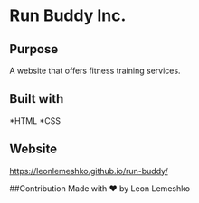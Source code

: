 # Run Buddy Inc.

## Purpose
A website that offers fitness training services.

## Built with 
*HTML
*CSS

## Website
https://leonlemeshko.github.io/run-buddy/

##Contribution
Made with ❤️ by Leon Lemeshko

